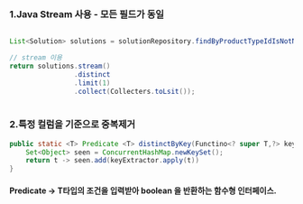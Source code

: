 

###  1.Java Stream 사용 - 모든 필드가 동일

```Java

List<Solution> solutions = solutionRepository.findByProductTypeIdIsNotNull();

// stream 이용
return solutions.stream()
				.distinct
				.limit(1)
				.collect(Collecters.toLsit());
				
```

### 2.특정 컬럼을 기준으로 중복제거


```java
public static <T> Predicate <T> distinctByKey(Functino<? super T,?> keyExtractor) {
	Set<Object> seen = ConcurrentHashMap.newKeySet();
	return t -> seen.add(keyExtractor.apply(t))
}
```


#### Predicate -> T타입의 조건을 입력받아 boolean 을 반환하는 함수형 인터페이스.